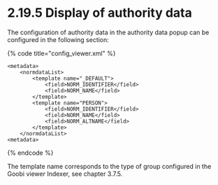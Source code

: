 # 2.19.5 Display of authority data

The configuration of authority data in the authority data popup can be configured in the following section:

{% code title="config\_viewer.xml" %}
```markup
<metadata>
    <normdataList>
        <template name="_DEFAULT">
            <field>NORM_IDENTIFIER</field>
            <field>NORM_NAME</field>
        </template>
        <template name="PERSON">
            <field>NORM_IDENTIFIER</field>
            <field>NORM_NAME</field>
            <field>NORM_ALTNAME</field>
        </template>
    </normdataList>
<metadata>
```
{% endcode %}

The template name corresponds to the type of group configured in the Goobi viewer Indexer, see chapter 3.7.5.

